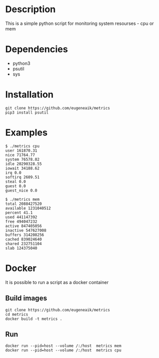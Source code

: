 # Description
This is a simple python script for monitoring system resourses - cpu or mem
# Dependencies
* python3
* psutil
* sys
# Installation
    git clone https://github.com/eugeneaik/metrics
    pip3 install psutil
# Examples
    $ ./metrics cpu
    user 161870.31
    nice 71764.77
    system 76578.02
    idle 20290328.55
    iowait 34188.62
    irq 0.0
    softirq 2609.51
    steal 0.0
    guest 0.0
    guest_nice 0.0

    $ ./metrics mem
    total 2088427520
    available 1231040512
    percent 41.1
    used 441147392
    free 494047232
    active 847405056
    inactive 547627008
    buffers 314208256
    cached 839024640
    shared 232751104
    slab 124375040
# Docker
It is possible to run a script as a docker container
## Build images
    git clone https://github.com/eugeneaik/metrics
    cd metrics
    docker build -t metrics .
## Run
    docker run --pid=host --volume /:/host  metrics mem
    docker run --pid=host --volume /:/host  metrics cpu
